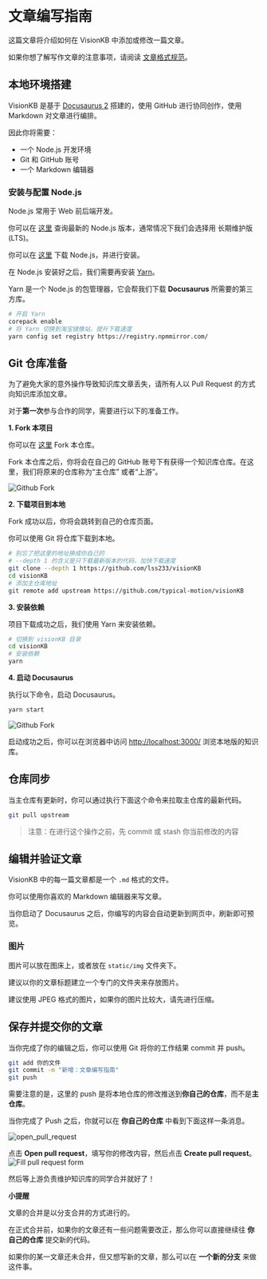 # 文章编写指南

这篇文章将介绍如何在 VisionKB 中添加或修改一篇文章。  

如果你想了解写作文章的注意事项，请阅读 [文章格式规范](/docs/%E7%9F%A5%E8%AF%86%E5%BA%93/%E6%96%87%E7%AB%A0%E6%A0%BC%E5%BC%8F%E8%A7%84%E8%8C%83)。

## 本地环境搭建
  
VisionKB 是基于 [Docusaurus 2](https://docusaurus.io/) 搭建的，使用 GitHub 进行协同创作，使用 Markdown 对文章进行编排。  

因此你将需要：
* 一个 Node.js 开发环境  
* Git 和 GitHub 账号
* 一个 Markdown 编辑器  

### 安装与配置 Node.js

Node.js 常用于 Web 前后端开发。   

你可以在 [这里](https://nodejs.org/zh-cn/) 查询最新的 Node.js 版本，通常情况下我们会选择用 长期维护版(LTS)。  

你可以在 [这里](https://mirrors.tuna.tsinghua.edu.cn/nodejs-release/) 下载 Node.js，并进行安装。

在 Node.js 安装好之后，我们需要再安装 [Yarn](https://yarnpkg.com/getting-started/install)。

Yarn 是一个 Node.js 的包管理器，它会帮我们下载 **Docusaurus** 所需要的第三方库。  

```bash
# 开启 Yarn
corepack enable
# 将 Yarn 切换到淘宝镜像站，提升下载速度
yarn config set registry https://registry.npmmirror.com/
```

## Git 仓库准备

为了避免大家的意外操作导致知识库文章丢失，请所有人以 Pull Request 的方式向知识库添加文章。  

对于**第一次**参与合作的同学，需要进行以下的准备工作。

**1. Fork 本项目**

你可以在 [这里](https://github.com/typical-motion/visionKB/fork) Fork 本仓库。

Fork 本仓库之后，你将会在自己的 GitHub 账号下有获得一个知识库仓库。在这里，我们将原来的仓库称为“主仓库” 或者“上游”。


![Github Fork](../../static/img/文章编写指南/github_fork.jpg)

**2. 下载项目到本地**

Fork 成功以后，你将会跳转到自己的仓库页面。  

你可以使用 Git 将仓库下载到本地。

```bash
# 别忘了把这里的地址换成你自己的
# --depth 1 的含义是只下载最新版本的代码，加快下载速度
git clone --depth 1 https://github.com/lss233/visionKB
cd visionKB
# 添加主仓库地址
git remote add upstream https://github.com/typical-motion/visionKB
```

**3. 安装依赖**

项目下载成功之后，我们使用 Yarn 来安装依赖。

```bash
# 切换到 visionKB 目录
cd visionKB
# 安装依赖
yarn
```

**4. 启动 Docusaurus**

执行以下命令，启动 Docusaurus。

```bash
yarn start
```
![Github Fork](../../static/img/文章编写指南/yarn_start.jpg)

启动成功之后，你可以在浏览器中访问 [http://localhost:3000/](http://localhost:3000/) 浏览本地版的知识库。

## 仓库同步

当主仓库有更新时，你可以通过执行下面这个命令来拉取主仓库的最新代码。  

```bash
git pull upstream
```
> 注意：在进行这个操作之前，先 commit 或 stash 你当前修改的内容

## 编辑并验证文章

VisionKB 中的每一篇文章都是一个 `.md` 格式的文件。    

你可以使用你喜欢的 Markdown 编辑器来写文章。  

当你启动了 Docusaurus 之后，你编写的内容会自动更新到网页中，刷新即可预览。

### 图片

图片可以放在图床上，或者放在 `static/img` 文件夹下。  

建议以你的文章标题建立一个专门的文件夹来存放图片。  

建议使用 JPEG 格式的图片，如果你的图片比较大，请先进行压缩。

## 保存并提交你的文章

当你完成了你的编辑之后，你可以使用 Git 将你的工作结果 commit 并 push。

```bash
git add 你的文件
git commit -m "新增：文章编写指南"
git push
```

需要注意的是，这里的 push 是将本地仓库的修改推送到**你自己的仓库**，而不是**主仓库**。

当你完成了 Push 之后，你就可以在 **你自己的仓库** 中看到下面这样一条消息。  

![open_pull_request](../../static/img/文章编写指南/open_pull_request.jpg)

点击 **Open pull request**，填写你的修改内容，然后点击 **Create pull request**。  
![Fill pull request form](../../static/img/文章编写指南/fill_pull_request_form.jpg) 

然后等上游负责维护知识库的同学合并就好了！

**小提醒**

文章的合并是以分支合并的方式进行的。  

在正式合并前，如果你的文章还有一些问题需要改正，那么你可以直接继续往 **你自己的仓库** 提交新的代码。  

如果你的某一文章还未合并，但又想写新的文章，那么可以在 **一个新的分支** 来做这件事。
